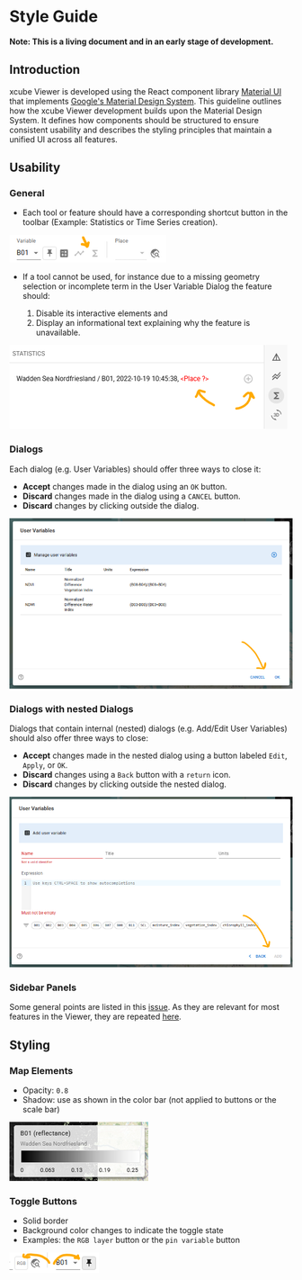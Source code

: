 # Style Guide 

**Note: This is a living document and in an early stage of development.**

## Introduction

xcube Viewer is developed using the React component library [Material UI](https://mui.com/material-ui/getting-started/)
that implements [Google's Material Design System](https://m3.material.io/).
This guideline outlines how the xcube Viewer development builds upon the Material 
Design System. It defines how components should be structured to ensure consistent 
usability and describes the styling principles that maintain a unified UI 
across all features.

## Usability

### General
- Each tool or feature should have a corresponding shortcut button in the toolbar 
  (Example: Statistics or Time Series creation).

![toolbar_shortcut.png](img/toolbar_shortcut.png)

- If a tool cannot be used, for instance due to a missing geometry selection or
  incomplete term in the User Variable Dialog the feature should: 

  1. Disable its interactive elements and
  2. Display an informational text explaining why the feature is unavailable.

![statistics_panel.png](img/statistics_panel.png)

### Dialogs
Each dialog (e.g. User Variables) should offer three ways to close it:
- **Accept** changes made in the dialog using an `OK` button. 
- **Discard** changes made in the dialog using a `CANCEL` button. 
- **Discard** changes by clicking outside the dialog.

![user_variables_menu.png](img/user_variables_menu.png)

### Dialogs with nested Dialogs
Dialogs that contain internal (nested) dialogs (e.g. Add/Edit User Variables) 
should also offer three ways to close:
- **Accept** changes made in the nested dialog using a button labeled `Edit`, `Apply`, or `OK`. 
- **Discard** changes using a `Back` button with a `return` icon. 
- **Discard** changes by clicking outside the nested dialog.

![user_variables_add.png](img/user_variables_add.png)

### Sidebar Panels
Some general points are listed in this [issue](https://github.com/xcube-dev/xcube-viewer/issues/483).
As they are relevant for most features in the Viewer, they are repeated
[here](#general).


## Styling

### Map Elements
- Opacity: `0.8`
- Shadow: use as shown in the color bar (not applied to buttons or the scale bar)

![colorbar.png](img/colorbar.png)

### Toggle Buttons
- Solid border 
- Background color changes to indicate the toggle state 
- Examples: the `RGB layer` button or the `pin variable` button

![toggle_buttons.png](img/toggle_buttons.png)

